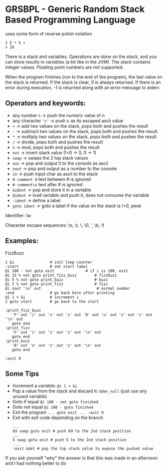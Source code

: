 # GRSBPL - Generic Random Stack Based Programming Language

uses some form of reverse polish notation

```
1 5 * 5 +
> 10
```

There is a stack and variables. Operations are done on the stack, and you can store results in variables (a bit like in
the JVM). The stack contains integer values. Floating point numbers are not supported.

When the program finishes (run to the end of the program), the last value on the stack is returned. If the stack is
clear, 0 is always returned. If there is an error during execution, -1 is returned along with an error message to
stderr.

## Operators and keywords:

* any number `n` -> push the numeric value of n
* any character `'c'` -> push c as its escaped ascii value
* `+` -> add two values on the stack, pops both and pushes the result
* `-` -> subtract two values on the stack, pops both and pushes the result
* `*` -> multiply two values on the stack, pops both and pushes the result
* `/` -> divide, pops both and pushes the result
* `%` -> mod, pops both and pushes the result
* `not` -> invert stack value (!=0 -> 0, 0 -> 1)
* `swap` -> swaps the 2 top stack values
* `out` -> pop and output it to the console as ascii
* `nout` -> pop and output as a number to the console
* `in` -> push input char as ascii to the stack
* `# comment #` text between # is ignored
* `# comment\n` text after # is ignored
* `&ident` -> pop and store it in a variable
* `@ident` -> load variable and push it, does not consume the variable
* `:ident` -> define a label
* `goto ident` -> goto a label if the value on the stack is !=0, peek

Identifier: \w

Character escape sequences:
\n, \r, \\, \0, \', \b, \f

## Examples:

FizzBuzz

```grsbpl
1 &i                # init loop counter
:start              # set start label
@i 100 - not goto exit              # if i is 100, exit
@i 15 % not goto print_fizz_buzz        # fizzbuzz
@i 5 % not goto print_buzz              # buzz
@i 3 % not goto print_fizz              # fizz
@i nout '\n' out                         # normal number
:end                # go back here after printing
@i 1 + &i           # increment i
1 goto start        # go back to the start

:print_fizz_buzz
   'F' out 'i' out 'z' out 'z' out 'B' out 'u' out 'z' out 'z' out '\n' out
   goto end
:print_fizz
   'F' out 'i' out 'z' out 'z' out '\n' out
   goto end
:print_buzz
   'B' out 'u' out 'z' out 'z' out '\n' out
   goto end

:exit 0
```

## Some Tips

* Increment a variable:
  `@i 1 + &i`
* Pop a value from the stack and discard it:
  `&dev_null` (just use any unused variable)
* Goto if equal
  `@i 100 - not goto finished`
* Goto not equal
  `@i 100 - goto finished`
* Exit the program
  `... goto exit ... :exit 0`
* Exit with exit code depending on the branch
  ```grsbpl
  ... 
  69 swap goto exit # push 69 to the 2nd stack position
  ... 
  5 swap goto exit # push 5 to the 2nd stack position
  ... 
  :exit &del # pop the top stack value to expose the pushed value
  ```


If you ask yourself "why" the answer is that this was made in an afternoon and I had nothing better to do

